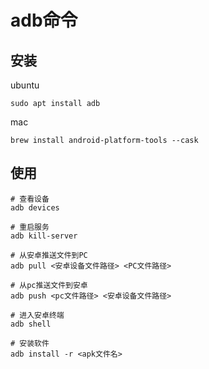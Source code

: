 # adb命令

## 安装

ubuntu

```shell
sudo apt install adb
```

mac

```shell
brew install android-platform-tools --cask
```

## 使用

```shell
# 查看设备
adb devices

# 重启服务
adb kill-server

# 从安卓推送文件到PC
adb pull <安卓设备文件路径> <PC文件路径>

# 从pc推送文件到安卓
adb push <pc文件路径> <安卓设备文件路径>

# 进入安卓终端
adb shell

# 安装软件
adb install -r <apk文件名>
```

